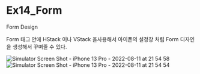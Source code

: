 # Ex14_Form
Form Design

Form 태그 안에 HStack 이나 VStack 을사용해서 아이폰의 설정창 처럼 Form 디자인을 생성해서 꾸며줄 수 있다.

![Simulator Screen Shot - iPhone 13 Pro - 2022-08-11 at 21 54 58](https://user-images.githubusercontent.com/65329060/184145718-bfd2648d-96cc-4143-94fc-4f6c7c928a0e.png)
![Simulator Screen Shot - iPhone 13 Pro - 2022-08-11 at 21 54 54](https://user-images.githubusercontent.com/65329060/184145708-1be21a8d-4672-4acb-a4fd-8f7f0189e5c9.png)
